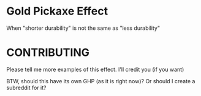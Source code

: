 # Gold Pickaxe Effect
When "shorter durability" is not the same as "less durability"

# CONTRIBUTING

Please tell me more examples of this effect. I'll credit you (if you want)

BTW, should this have its own GHP (as it is right now)? Or should I create a subreddit for it?
